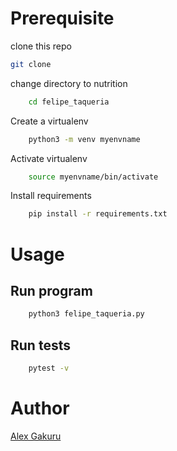 # Prerequisite #
clone this repo 

```bash
git clone 
```

change directory to nutrition

```bash
    cd felipe_taqueria
```

Create a virtualenv

```bash
    python3 -m venv myenvname
```

Activate virtualenv

```bash
    source myenvname/bin/activate
```

Install requirements

```bash
    pip install -r requirements.txt
```

# Usage #

## Run program ##

```bash
    python3 felipe_taqueria.py
```

## Run tests ##

```bash
    pytest -v
```


# Author #

[Alex Gakuru](https://github.com/GakuruAlex)